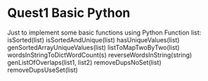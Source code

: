 # Quest1 Basic Python
Just to implement some basic functions using Python
Function list:
isSorted(list)
isSortedAndUnique(list)
hasUniqueValues(list)
genSortedArrayUniqueValues(list)
listToMapTwoByTwo(list)
wordsInStringToDictWordCount(s)
reverseWordsInString(string)
genListOfOverlaps(list1, list2)
removeDupsNoSet(list)
removeDupsUseSet(list)
